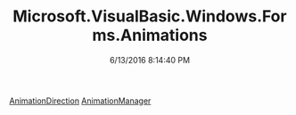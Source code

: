﻿---
title: Microsoft.VisualBasic.Windows.Forms.Animations
date: 6/13/2016 8:14:40 PM
---

[AnimationDirection](T-Microsoft.VisualBasic.Windows.Forms.Animations.AnimationDirection.html)
[AnimationManager](T-Microsoft.VisualBasic.Windows.Forms.Animations.AnimationManager.html)
